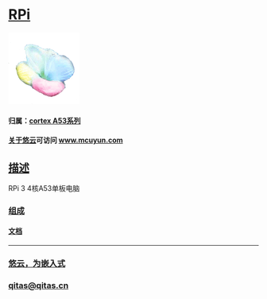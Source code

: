 ﻿# [RPi](https://github.com/mcuyun/RPi) 

[![sites](mcuyun/mcuyun.png)](http://www.mcuyun.com)

#### 归属：[cortex A53系列](https://github.com/mcuyun/CA53)
#### [关于悠云](https://github.com/mcuyun)可访问 www.mcuyun.com

## [描述](https://github.com/mcuyun/RPi/wiki) 

RPi 3 4核A53单板电脑

### [组成](mcuyun/)

#### [文档](docs/)


---

###  [悠云，为嵌入式](http://www.mcuyun.com)   
###  qitas@qitas.cn


